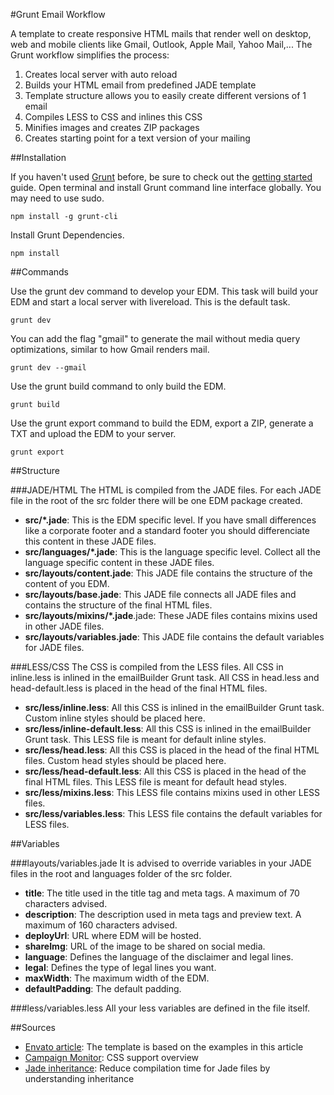 #Grunt Email Workflow

A template to create responsive HTML mails that render well on desktop, web and mobile clients like Gmail, Outlook, Apple Mail, Yahoo Mail,... The Grunt workflow simplifies the process:
  1. Creates local server with auto reload
  2. Builds your HTML email from predefined JADE template
  3. Template structure allows you to easily create different versions of 1 email 
  4. Compiles LESS to CSS and inlines this CSS
  5. Minifies images and creates ZIP packages
  6. Creates starting point for a text version of your mailing

##Installation

If you haven't used [Grunt](http://gruntjs.com/) before, be sure to check out the [getting started](http://gruntjs.com/getting-started) guide. Open terminal and install Grunt command line interface globally. You may need to use sudo.
```
npm install -g grunt-cli
```

Install Grunt Dependencies.
```
npm install
```

##Commands

Use the grunt dev command to develop your EDM. This task will build your EDM and start a local server with livereload. This is the default task.
```
grunt dev
```

You can add the flag "gmail" to generate the mail without media query optimizations, similar to how Gmail renders mail.
```
grunt dev --gmail
```

Use the grunt build command to only build the EDM.
```
grunt build
```

Use the grunt export command to build the EDM, export a ZIP, generate a TXT and upload the EDM to your server.
```
grunt export
```

##Structure

###JADE/HTML
The HTML is compiled from the JADE files. For each JADE file in the root of the src folder there will be one EDM package created.

- **src/*.jade**: This is the EDM specific level. If you have small differences like a corporate footer and a standard footer you should differenciate this content in these JADE files.
- **src/languages/*.jade**: This is the language specific level. Collect all the language specific content in these JADE files.
- **src/layouts/content.jade**: This JADE file contains the structure of the content of you EDM.
- **src/layouts/base.jade**: This JADE file connects all JADE files and contains the structure of the final HTML files.
- **src/layouts/mixins/*.jade**.jade: These JADE files contains mixins used in other JADE files.
- **src/layouts/variables.jade**: This JADE file contains the default variables for JADE files.

###LESS/CSS
The CSS is compiled from the LESS files. All CSS in inline.less is inlined in the emailBuilder Grunt task. All CSS in head.less and head-default.less is placed in the head of the final HTML files.

- **src/less/inline.less**: All this CSS is inlined in the emailBuilder Grunt task. Custom inline styles should be placed here.
- **src/less/inline-default.less**: All this CSS is inlined in the emailBuilder Grunt task. This LESS file is meant for default inline styles.
- **src/less/head.less**: All this CSS is placed in the head of the final HTML files. Custom head styles should be placed here.
- **src/less/head-default.less**: All this CSS is placed in the head of the final HTML files. This LESS file is meant for default head styles.
- **src/less/mixins.less**: This LESS file contains mixins used in other LESS files.
- **src/less/variables.less**: This LESS file contains the default variables for LESS files.

##Variables

###layouts/variables.jade
It is advised to override variables in your JADE files in the root and languages folder of the src folder.

- **title**: The title used in the title tag and meta tags. A maximum of 70 characters advised.
- **description**: The description used in meta tags and preview text. A maximum of 160 characters advised.
- **deployUrl**: URL where EDM will be hosted.
- **shareImg**: URL of the image to be shared on social media.
- **language**: Defines the language of the disclaimer and legal lines.
- **legal**: Defines the type of legal lines you want.
- **maxWidth**: The maximum width of the EDM.
- **defaultPadding**: The default padding.

###less/variables.less
All your less variables are defined in the file itself.

##Sources
- [Envato article](http://webdesign.tutsplus.com/tutorials/creating-a-future-proof-responsive-email-without-media-queries--cms-23919): The template is based on the examples in this article
- [Campaign Monitor](https://www.campaignmonitor.com/css/): CSS support overview
- [Jade inheritance](https://github.com/paulyoung/jade-inheritance): Reduce compilation time for Jade files by understanding inheritance
